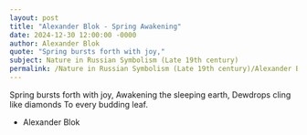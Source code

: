 ```yaml
---
layout: post
title: "Alexander Blok - Spring Awakening"
date: 2024-12-30 12:00:00 -0000
author: Alexander Blok
quote: "Spring bursts forth with joy,"
subject: Nature in Russian Symbolism (Late 19th century)
permalink: /Nature in Russian Symbolism (Late 19th century)/Alexander Blok/Alexander Blok - Spring Awakening
---
```


Spring bursts forth with joy,
Awakening the sleeping earth,
Dewdrops cling like diamonds
To every budding leaf.

- Alexander Blok
